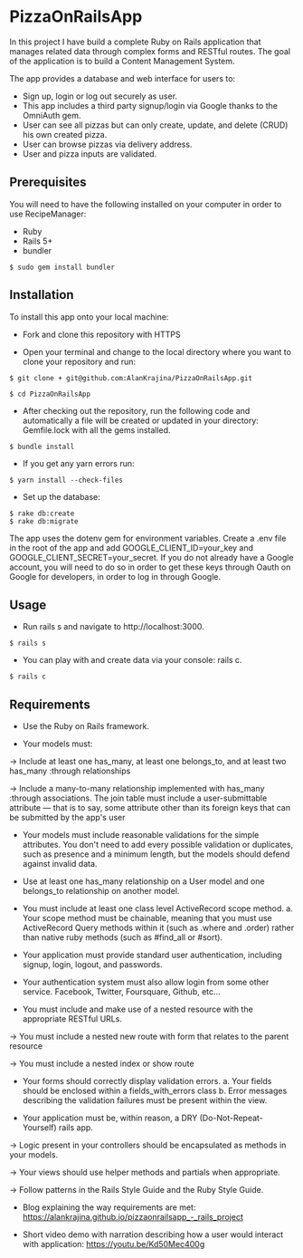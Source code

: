 # PizzaOnRailsApp

In this project I have build a complete Ruby on Rails application that manages related data through complex forms and RESTful routes. The goal of the application is to build a Content Management System.

The app provides a database and web interface for users to:

- Sign up, login or log out securely as user.
- This app includes a third party signup/login via Google thanks to the OmniAuth gem.
- User can see all pizzas but can only create, update, and delete (CRUD) his own created pizza. 
- User can browse pizzas via delivery address.
- User and pizza inputs are validated.

## Prerequisites

You will need to have the following installed on your computer in order to use RecipeManager:

- Ruby
- Rails 5+
- bundler

```
$ sudo gem install bundler
```
## Installation

To install this app onto your local machine:

- Fork and clone this repository with HTTPS

- Open your terminal and change to the local directory where you want to clone your repository and run:
```
$ git clone + git@github.com:AlanKrajina/PizzaOnRailsApp.git
```
```
$ cd PizzaOnRailsApp
```

- After checking out the repository, run the following code and automatically a file will be created or updated in your directory: Gemfile.lock with all the gems installed.
```
$ bundle install
```
- If you get any yarn errors run:
```
$ yarn install --check-files
```
- Set up the database:
```
$ rake db:create
$ rake db:migrate
```
The app uses the dotenv gem for environment variables. Create a .env file in the root of the app and add GOOGLE_CLIENT_ID=your_key and GOOGLE_CLIENT_SECRET=your_secret. If you do not already have a Google account, you will need to do so in order to get these keys through Oauth on Google for developers, in order to log in through Google.

## Usage

- Run rails s and navigate to http://localhost:3000.
```
$ rails s
```
- You can play with and create data via your console: rails c.
```
$ rails c
```
## Requirements

- Use the Ruby on Rails framework.

- Your models must:

-> Include at least one has_many, at least one belongs_to, and at least two has_many :through relationships

-> Include a many-to-many relationship implemented with has_many :through associations. The join table must include a user-submittable attribute — that is to say, some attribute other than its foreign keys that can be submitted by the app's user

- Your models must include reasonable validations for the simple attributes. You don't need to add every possible validation or duplicates, such as presence and a minimum length, but the models should defend against invalid data.

- Use at least one has_many relationship on a User model and one belongs_to relationship on another model.

- You must include at least one class level ActiveRecord scope method. a. Your scope method must be chainable, meaning that you must use ActiveRecord Query methods within it (such as .where and .order) rather than native ruby methods (such as #find_all or #sort).

- Your application must provide standard user authentication, including signup, login, logout, and passwords.

- Your authentication system must also allow login from some other service. Facebook, Twitter, Foursquare, Github, etc...

- You must include and make use of a nested resource with the appropriate RESTful URLs.

-> You must include a nested new route with form that relates to the parent resource

-> You must include a nested index or show route

- Your forms should correctly display validation errors. a. Your fields should be enclosed within a fields_with_errors class b. Error messages describing the validation failures must be present within the view.

- Your application must be, within reason, a DRY (Do-Not-Repeat-Yourself) rails app.

-> Logic present in your controllers should be encapsulated as methods in your models.

-> Your views should use helper methods and partials when appropriate.

-> Follow patterns in the Rails Style Guide and the Ruby Style Guide.

- Blog explaining the way requirements are met: https://alankrajina.github.io/pizzaonrailsapp_-_rails_project

- Short video demo with narration describing how a user would interact with application: https://youtu.be/Kd50Mec400g
